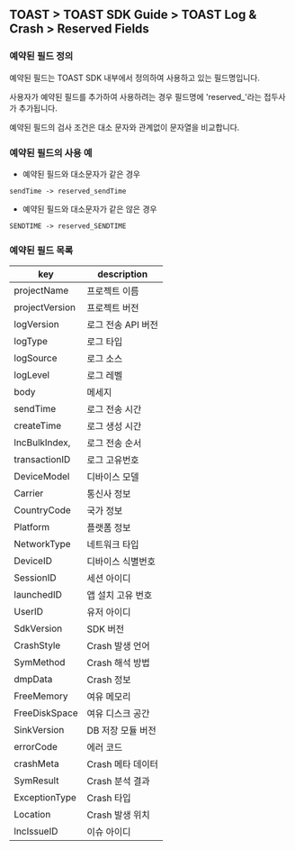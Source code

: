 ## TOAST > TOAST SDK Guide > TOAST Log & Crash > Reserved Fields

### 예약된 필드 정의

예약된 필드는 TOAST SDK 내부에서 정의하여 사용하고 있는 필드명입니다.

사용자가 예약된 필드를 추가하여 사용하려는 경우 필드명에 'reserved_'라는 접두사가 추가됩니다.

예약된 필드의 검사 조건은 대소 문자와 관계없이 문자열을 비교합니다.

### 예약된 필드의 사용 예

* 예약된 필드와 대소문자가 같은 경우

```
sendTime -> reserved_sendTime

```

* 예약된 필드와 대소문자가 같은 않은 경우

```
SENDTIME -> reserved_SENDTIME

```

### 예약된 필드 목록

| key | description |
| --- | ----------- |
| projectName | 프로젝트 이름 |
| projectVersion | 프로젝트 버전 |
| logVersion | 로그 전송 API 버전  |
| logType | 로그 타입 |
| logSource | 로그 소스 |
| logLevel | 로그 레벨 |
| body | 메세지 |
| sendTime | 로그 전송 시간 |
| createTime | 로그 생성 시간 |
| lncBulkIndex, | 로그 전송 순서 |
| transactionID | 로그 고유번호 |
| DeviceModel | 디바이스 모델 |
| Carrier | 통신사 정보  |
| CountryCode | 국가 정보 |
| Platform | 플랫폼 정보 |
| NetworkType | 네트워크 타입 |
| DeviceID | 디바이스 식별번호 |
| SessionID | 세션 아이디 |
| launchedID | 앱 설치 고유 번호 |
| UserID | 유저 아이디 |
| SdkVersion | SDK 버전 |
| CrashStyle | Crash 발생 언어 |
| SymMethod | Crash 해석 방법 |
| dmpData | Crash 정보 |
| FreeMemory | 여유 메모리 |
| FreeDiskSpace | 여유 디스크 공간 |
| SinkVersion | DB 저장 모듈 버전 |
| errorCode | 에러 코드 |
| crashMeta | Crash 메타 데이터 |
| SymResult | Crash 분석 결과 |
| ExceptionType | Crash 타입 |
| Location | Crash 발생 위치  |
| lncIssueID | 이슈 아이디 |
